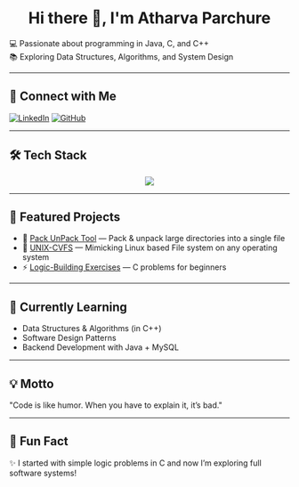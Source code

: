 <h1 align="center"><b>Hi there 👋, I'm Atharva Parchure</b></h1>  

💻 Passionate about programming in Java, C, and C++  
📚 Exploring Data Structures, Algorithms, and System Design  

---

## 🔗 Connect with Me
[![LinkedIn](https://img.shields.io/badge/LinkedIn-Profile-blue?style=for-the-badge&logo=linkedin)](https://www.linkedin.com/in/atharva-parchure-204bba2a9/)
[![GitHub](https://img.shields.io/github/followers/atharvaparchure?label=Follow&style=for-the-badge&logo=github)](https://github.com/atharvaparchure)

---

## 🛠 Tech Stack
<p align="center">
  <img src="https://skillicons.dev/icons?i=c,cpp,java,mysql,git,github,vscode" />
</p>

---

## 🚀 Featured Projects
- 🔐 [Pack UnPack Tool](https://github.com/atharvaparchure/CtOS-Compresser-and-encrypter) — Pack & unpack large directories into a single file  
- 🔐 [UNIX-CVFS](https://github.com/atharvaparchure/UNIX-Customized-Virtual-File-System) — Mimicking Linux based File system on any operating system  
- ⚡ [Logic-Building Exercises](https://github.com/atharvaparchure/Logic_Building_assignments) — C problems for beginners  

---

## 📖 Currently Learning
- Data Structures & Algorithms (in C++)  
- Software Design Patterns  
- Backend Development with Java + MySQL  

---

## 💡 Motto
"Code is like humor. When you have to explain it, it’s bad."  

---

## 🎯 Fun Fact
✨ I started with simple logic problems in C and now I’m exploring full software systems!
